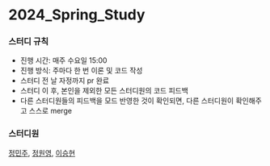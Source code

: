 # 2024_Spring_Study

### 스터디 규칙
- 진행 시간: 매주 수요일 15:00
- 진행 방식: 주마다 한 번 이론 및 코드 작성
- 스터디 전 날 자정까지 pr 완료
- 스터디 이 후, 본인을 제외한 모든 스터디원의 코드 피드백
- 다른 스터디원들의 피드백을 모드 반영한 것이 확인되면, 다른 스터디원이 확인해주고 스스로 merge

### 스터디원
[정민주](https://github.com/jung-min-ju),
[정원영](https://github.com/gardenzeeero),
[이승현](https://github.com/Uralauah)

<br />
